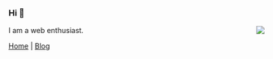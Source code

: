 ### Hi 👋

<img align="right" src="https://github-readme-stats.vercel.app/api?username=itLeeyw&show_icons=true&icon_color=0366d6&text_color=24292e&bg_color=ffffff&hide_title=true" />

I am a web enthusiast.

[Home](void(0)) | [Blog](https://blog.csdn.net/weixin_42244691)
